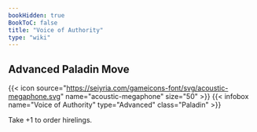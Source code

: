 ```yaml
---
bookHidden: true
BookToC: false
title: "Voice of Authority"
type: "wiki"
---
```

## Advanced Paladin Move
{{< icon source="https://seiyria.com/gameicons-font/svg/acoustic-megaphone.svg" name="acoustic-megaphone" size="50" >}}
{{< infobox name="Voice of Authority" type="Advanced" class="Paladin" >}}

Take +1 to order hirelings.